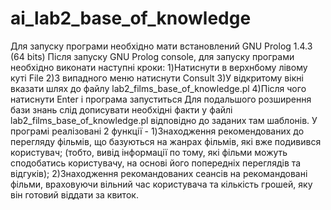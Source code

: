 # ai_lab2_base_of_knowledge
Для запуску програми необхідно мати встановлений GNU Prolog 1.4.3 (64 bits)
Після запуску GNU Prolog console, для запуску програми необхідно виконати наступні кроки:
	1)Натиснути в верхнбому лівому куті File
	2)З випадного меню натиснути Consult
	3)У відкритому вікні вказати шлях до файлу lab2_films_base_of_knowledge.pl
	4)Після чого натиснути Enter і програма запуститься 
Для подальшого розширення бази знань слід дописувати необхідні факти у файлі lab2_films_base_of_knowledge.pl
відповідно до заданих там шаблонів. 
У програмі реалізовані 2 функції - 
1)Знаходження рекомендованих до перегляду фільмів, що базуються на жанрах фільмів, які 
вже подивився користувач; (тобто, вивід інформації по тому, які фільми можуть сподобатись користувачу, на основі його попередніх переглядів та відгуків);
2)Знаходження рекомандованих сеансів на рекомандовані фільми, враховуючи вільний час 
користувача та кількість грошей, яку він готовий віддати за квиток.
